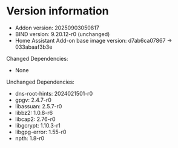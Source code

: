 # Version information

 * Addon version: 20250903050817
 * BIND version: 9.20.12-r0 (unchanged)
 * Home Assistant Add-on base image version: d7ab6ca07867 -> 033abaaf3b3e

Changed Dependencies:
 * None

Unchanged Dependencies:
 * dns-root-hints: 2024021501-r0
 * gpgv: 2.4.7-r0
 * libassuan: 2.5.7-r0
 * libbz2: 1.0.8-r6
 * libcap2: 2.76-r0
 * libgcrypt: 1.10.3-r1
 * libgpg-error: 1.55-r0
 * npth: 1.8-r0
